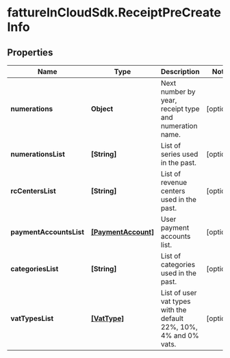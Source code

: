 # fattureInCloudSdk.ReceiptPreCreateInfo

## Properties

Name | Type | Description | Notes
------------ | ------------- | ------------- | -------------
**numerations** | **Object** | Next number by year, receipt type and numeration name. | [optional] 
**numerationsList** | **[String]** | List of series used in the past. | [optional] 
**rcCentersList** | **[String]** | List of revenue centers used in the past. | [optional] 
**paymentAccountsList** | [**[PaymentAccount]**](PaymentAccount.md) | User payment accounts list. | [optional] 
**categoriesList** | **[String]** | List of categories used in the past. | [optional] 
**vatTypesList** | [**[VatType]**](VatType.md) | List of user vat types with the default 22%, 10%, 4% and 0% vats. | [optional] 


